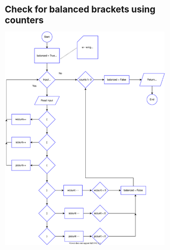 # Check for balanced brackets using counters

<p align="center">
  <img src="https://github.com/jaminyah/drawio/blob/master/img/chk_bal/bal_counter.svg" alt="flowchart" /> 
</p>